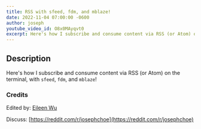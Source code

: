 ```yaml
---
title: RSS with sfeed, fdm, and mblaze!
date: 2022-11-04 07:00:00 -0600
author: joseph
youtube_video_id: O8x0MAyqvt0
excerpt: Here's how I subscribe and consume content via RSS (or Atom) on the terminal, with sfeed, fdm, and mblaze!
---
```


## Description

Here's how I subscribe and consume content via RSS (or Atom) on the terminal, with `sfeed`, `fdm`, and `mblaze`!

### Credits

Edited by: [Eileen Wu](https://eileenwu.com)

Discuss: [https://reddit.com/r/josephchoe](https://reddit.com/r/josephchoe)
